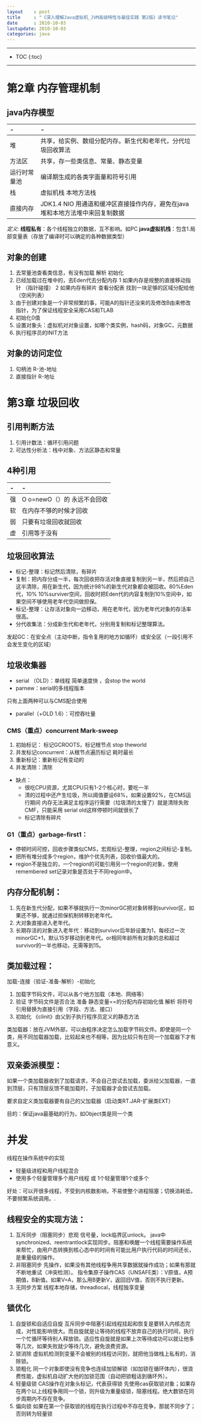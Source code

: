 ```yaml
---
layout    : post
title     : "《深入理解Java虚拟机_JVM高级特性与最佳实践 第2版》读书笔记"
date      : 2010-10-03
lastupdate: 2010-10-03
categories: java
---
```


----

* TOC
{:toc}

----

# 第2章 内存管理机制
## java内存模型

| -      | -                                              |
|:-------|:-----------------------------------------------|
| 堆      | 共享，给实例、数组分配内存。新生代和老年代，分代垃圾回收算法                 |
| 方法区    | 共享，存一些类信息、常量、静态变量                              |
| 运行时常量池 | 编译期生成的各类字面量和符号引用                               |
| 栈      | 虚拟机栈 本地方法栈                                     |
| 直接内存   | JDK1.4 NIO 用通道和缓冲区直接操作内存，避免在java堆和本地方法堆中来回复制数据 |

*定义*:
**线程私有**：各个线程独立的数据，互不影响。如PC
**java虚拟机栈**：包含1.局部变量表（存放了编译时可以确定的各种数据类型）


## 对象的创建
1. 去常量池查看类信息，有没有加载 解析 初始化
2. 已经加载过在堆中的，去Eden代去分配内存
1 如果内存是规整的直接移动指针 （指针碰撞）
2 如果内存有碎片 查看分配表  找到一块足够的区域分配给他（空闲列表） 
3. 由于创建对象是一个非常频繁的事，可能A的指针还没来的及修改B由来修改指针，为了保证线程安全采用CAS和TLAB
4. 初始化0值
5. 设置对象头：虚拟机对对象设置，如哪个类实例，hash码，对象GC，元数据
6. 执行程序员的INIT方法

## 对象的访问定位
1. 句柄池  R-池-地址
2. 直接指针 R-地址

# 第3章 垃圾回收
## 引用判断方法
1. 引用计数法：循环引用问题
2. 可达性分析法：栈中对象、方法区静态和常量

## 4种引用

| -      | -                                              |
|:-------|:----------------------|
| 强   | O o=newO（）的 永远不会回收 |
| 软   | 在内存不够的时候才回收      |
| 弱   | 只要有垃圾回收就回收        |
| 虚   | 引用等于没有                |

## 垃圾回收算法

- 标记-整理：标记然后清除，有碎片
- 复制：把内存分成一半，每次回收把存活对象直接复制到另一半，然后把自己这半清除，用在新生代，因为统计98%的新生代对象都会被回收。80%Eden代，10% 10%surviver空间，回收时把Eden代的内容复制到10%空间中，如果空间不够使用老年代空间做担保。
- 标记-整理：让存活对象向一边移动，用在老年代，因为老年代对象的存活率很高。
- 分代收集法：分成新生代和老年代，分别用复制和标记整理算法。

发起GC：在安全点（主动中断，指令复用的地方如循环）或安全区（一段引用不会发生变化的区域）

## 垃圾收集器
- serial （OLD）：单线程 简单速度快 ，会stop the world
- parnew：serial的多线程版本

只有上面两种可以与CMS配合使用
 - parallel（+OLD 1.6）：可控吞吐量

### CMS（重点）concurrent Mark-sweep
1. 初始标记： 标记GCROOTS，标记根节点 stop theworld
2. 并发标记concurrent：从根节点遍历标记 耗时最长
3. 重新标记：重新标记有变动的
4. 并发清除：清除
- 缺点：
  * 很吃CPU资源，尤其CPU只有1-2个核心时，要吃一半
  * 清的过程中还产生垃圾，所以阈值要设68%，如果设置92%，在CMS运行期间 内存无法满足主程序运行需要（垃圾清的太慢了）就是清除失败CMF，只能采用   serial old这样停顿时间就很长了
  * 标记清除有碎片

### G1（重点）garbage-first1：
- 停顿时间可控，回收步骤类似CMS，宏观标记-整理，region之间标记-复制。
- 把所有堆分成多个region，维护个优先列表，回收价值最大的。
- region不是独立的，一个region的可能引用另一个region的对象，使用remembered set记录对象是否处于不同region中。

## 内存分配机制：
1. 先在新生代分配，如果不够就执行一次minorGC把对象转移到survivor区，如果还不够，就通过担保机制转移到老年代。
2. 大对象直接进入老年代。
3. 长期存活的对象进入老年代：移动到survivor后年龄设置为1，每经过一次minorGC+1，默认15岁移动到老年代。or相同年龄所有对象的总和超过survivor的一半也移动，无需等到15。

## 类加载过程：
加载-连接（验证-准备-解析）-初始化

1. 加载字节码文件，可以从各个地方加载（本地、网络等）
2.  验证 字节码文件是否合法
    准备 静态变量==的分配内存初始化值
   解析  将符号引用替换为直接引用（字段、方法、接口）
6. 初始化 《clinit》由父到子执行程序员定义的静态方法

类加载器：放在JVM外部，可以由程序决定怎么加载字节码文件。即使是同一个类，用不同加载器加载，比较起来也不相等，因为比较只有在同一个加载器下才有意义。

## 双亲委派模型：
 如果一个类加载器收到了加载请求，不会自己尝试去加载，委派给父加载器，一直到顶层，只有顶层反馈不能加载时，子加载器才会尝试去加载。

要求自定义类加载器要有自己的父加载器（启动类RT.JAR-扩展类EXT）

目的：保证java最基础的行为，如Object类是同一个类

# 并发
线程在操作系统中的实现
- 轻量级进程和用户线程混合
- 使用多个轻量管理多个用户线程 或 1个轻量管理1个或多个

好处：可以开很多线程，不受到内核数影响，不易使整个进程阻塞；切换消耗低，不要频繁系统调用。.

## 线程安全的实现方法：
1. 互斥同步（阻塞同步）悲观
信号量，lock临界区unlock。
java中synchronized、reentrantlock实现同步。阻塞和唤醒一个线程需要操作系统来帮忙，由用户态转换到核心态中的时间有可能比用户执行代码的时间还长，是重量级的操作。
2. 非阻塞同步
先操作，如果没有其他线程争用共享数据就操作成功；如果有那就不断地重试（冲突检测）。
指令集原子操作CAS（UNSAFE类）：V原值，A预期值，B新值。如果V=A，那么用B更新V，返回旧V值，否则不执行更新。
3. 无同步方案
线程本地存储，threadlocal，线程独享变量

## 锁优化
1. 自旋锁和自适应自旋
互斥同步中阻塞引起线程挂起和恢复是要转入内核态完成，对性能影响很大。而自旋就是让等待的线程不放弃自己的执行时间，执行一个忙循环等待别人释放锁。适应性自旋就是如果上次等待成功可以就让他多等几次，如果失败就少等待几次，避免浪费资源。
2. 锁消除
虚拟机检测到变量不会被别的线程访问到，就把他当做栈上私有的，消除锁。
3. 锁粗化
同一个对象即使没有竞争也连续加锁解锁（如加锁在循环体内），很浪费性能，虚拟机自动扩大他的加锁范围（自动把锁粗话到循环外）。
4. 轻量级锁
CAS操作在对象头标记，代表获得锁
先使用cas获取锁对象；如果存在两个以上线程争用同一个锁，则升级为重量级锁，阻塞线程。绝大数锁在同步周期内不存在竞争。
5. 偏向锁
如果在第一个获取锁的线程在执行过程中不存在竞争，那就不同步了；否则转为轻量锁